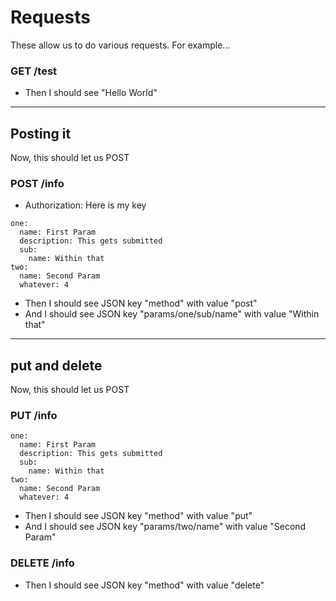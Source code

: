 # Requests

These allow us to do various requests.
For example...

### GET /test

* Then I should see "Hello World"

----------------

## Posting it

Now, this should let us POST

### POST /info

* Authorization: Here is my key

```
one:
  name: First Param
  description: This gets submitted
  sub:
    name: Within that
two:
  name: Second Param
  whatever: 4
```

* Then I should see JSON key "method" with value "post"
* And I should see JSON key "params/one/sub/name" with value "Within that"

----------------

## put and delete

Now, this should let us POST

### PUT /info

```
one:
  name: First Param
  description: This gets submitted
  sub:
    name: Within that
two:
  name: Second Param
  whatever: 4
```

* Then I should see JSON key "method" with value "put"
* And I should see JSON key "params/two/name" with value "Second Param"

### DELETE /info

* Then I should see JSON key "method" with value "delete"

